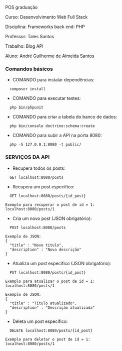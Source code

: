 POS graduação

Curso: Desenvolvimento Web Full Stack

Disciplina: Frameworks back end: PHP

Professor: Tales Santos 

Trabalho: Blog API

Aluno: André Guilherme de Almeida Santos

### Comandos básicos

- COMANDO para instalar dependências:
```
  composer install
```  

- COMANDO para executar testes:
```
  php bin/phpunit
```  

- COMANDO para criar a tabela do banco de dados:
```
  php bin/console doctrine:schema:create
```  

- COMANDO para subir a API na porta 8080:
```
  php -S 127.0.0.1:8080 -t public/
```  

### SERVIÇOS DA API 
* Recupera todos os posts:
```
  GET localhost:8080/posts
```    
  
    
* Recupera um post específico:
```
  GET localhost:8080/posts/{id_post}
```  
    Exemplo para recuperar o post de id = 1:  
    localhost:8080/posts/1
  
    
  * Cria um novo post (JSON obrigatório):
```
  POST localhost:8080/posts
```  
    Exemplo de JSON:
    {
      "title" : "Novo título",
      "description" : "Nova descrição"
    }
  
  
* Atualiza um post específico (JSON obrigatório):
```
  PUT localhost:8080/posts/{id_post}
```  
    Exemplo para atualizar o post de id = 1:  
    localhost:8080/posts/1    
    
    Exemplo de JSON:
    {
      "title" : "Título atualizado",
      "description" : "Descrição atualizada"
    }
  
  
* Deleta um post específico:
```
  DELETE localhost:8080/posts/{id_post}
```  
    Exemplo para deletar o post de id = 1:  
    localhost:8080/posts/1  
  
  
